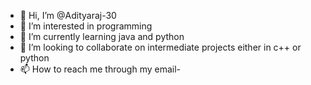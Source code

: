 - 👋 Hi, I’m @Adityaraj-30
- 👀 I’m interested in programming
- 🌱 I’m currently learning java and python
- 💞️ I’m looking to collaborate on intermediate projects either in c++ or python
- 📫 How to reach me through my email- 


<!---
Adityaraj-30/Adityaraj-30 is a ✨ special ✨ repository because its `README.md` (this file) appears on your GitHub profile.
You can click the Preview link to take a look at your changes.
--->
